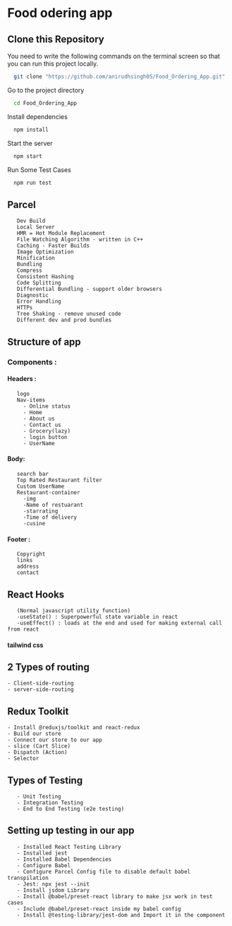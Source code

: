 # Food odering app

## Clone this Repository

You need to write the following commands on the terminal screen so that you can run this project locally.

```bash
  git clone "https://github.com/anirudhsingh05/Food_Ordering_App.git"
```

Go to the project directory

```bash
  cd Food_Ordering_App
```

Install dependencies

```bash
  npm install
```

Start the server

```bash
  npm start
```

Run Some Test Cases

```bash
  npm run test
```

## Parcel

       Dev Build
       Local Server
       HMR = Hot Module Replacement
       File Watching Algorithm - written in C++
       Caching - Faster Builds
       Image Optimization
       Minification
       Bundling
       Compress
       Consistent Hashing
       Code Splitting
       Differential Bundling - support older browsers
       Diagnostic
       Error Handling
       HTTPs
       Tree Shaking - remove unused code
       Different dev and prod bundles

## Structure of app

### Components :

#### Headers :

       logo
       Nav-items
         - Online status
         - Home
         - About us
         - Contact us
         - Grocery(lazy)
         - login button
         - UserName

#### Body:

       search bar
       Top Rated Restaurant filter
       Custom UserName
       Restaurant-container
         -img
         -Name of restuarant
         -starrating
         -Time of delivery
         -cusine

#### Footer :

       Copyright
       links
       address
       contact

## React Hooks

       (Normal javascript utility function)
       -useState() : Superpowerful state variable in react
       -useEffect() : loads at the end and used for making external call from react

#### tailwind css

## 2 Types of routing

    - Client-side-routing
    - server-side-routing

## Redux Toolkit

    - Install @reduxjs/toolkit and react-redux
    - Build our store
    - Connect our store to our app
    - slice (Cart Slice)
    - Dispatch (Action)
    - Selector

## Types of Testing

       - Unit Testing
       - Integration Testing
       - End to End Testing (e2e testing)

## Setting up testing in our app

       - Installed React Testing Library
       - Installed jest
       - Installed Babel Dependencies
       - Configure Babel
       - Configure Parcel Config file to disable default babel transpilation
       - Jest: npx jest --init
       - Install jsdom Library
       - Install @babel/preset-react library to make jsx work in test cases
       - Include @babel/preset-react inside my babel config
       - Install @testing-library/jest-dom and Import it in the component
